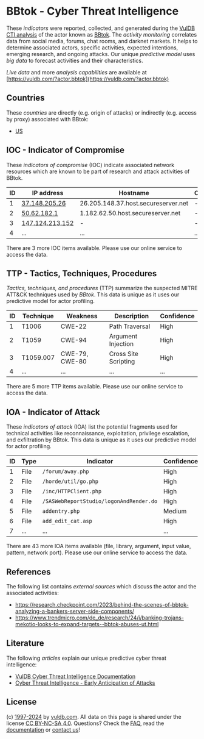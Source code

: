 # BBtok - Cyber Threat Intelligence

These _indicators_ were reported, collected, and generated during the [VulDB CTI analysis](https://vuldb.com/?kb.cti) of the actor known as [BBtok](https://vuldb.com/?actor.bbtok). The _activity monitoring_ correlates data from social media, forums, chat rooms, and darknet markets. It helps to determine associated actors, specific activities, expected intentions, emerging research, and ongoing attacks. Our unique _predictive model_ uses _big data_ to forecast activities and their characteristics.

_Live data_ and more _analysis capabilities_ are available at [https://vuldb.com/?actor.bbtok](https://vuldb.com/?actor.bbtok)

## Countries

These _countries_ are directly (e.g. origin of attacks) or indirectly (e.g. access by proxy) associated with BBtok:

* [US](https://vuldb.com/?country.us)

## IOC - Indicator of Compromise

These _indicators of compromise_ (IOC) indicate associated network resources which are known to be part of research and attack activities of BBtok.

ID | IP address | Hostname | Campaign | Confidence
-- | ---------- | -------- | -------- | ----------
1 | [37.148.205.26](https://vuldb.com/?ip.37.148.205.26) | 26.205.148.37.host.secureserver.net | - | High
2 | [50.62.182.1](https://vuldb.com/?ip.50.62.182.1) | 1.182.62.50.host.secureserver.net | - | High
3 | [147.124.213.152](https://vuldb.com/?ip.147.124.213.152) | - | - | High
4 | ... | ... | ... | ...

There are 3 more IOC items available. Please use our online service to access the data.

## TTP - Tactics, Techniques, Procedures

_Tactics, techniques, and procedures_ (TTP) summarize the suspected MITRE ATT&CK techniques used by _BBtok_. This data is unique as it uses our predictive model for actor profiling.

ID | Technique | Weakness | Description | Confidence
-- | --------- | -------- | ----------- | ----------
1 | T1006 | CWE-22 | Path Traversal | High
2 | T1059 | CWE-94 | Argument Injection | High
3 | T1059.007 | CWE-79, CWE-80 | Cross Site Scripting | High
4 | ... | ... | ... | ...

There are 5 more TTP items available. Please use our online service to access the data.

## IOA - Indicator of Attack

These _indicators of attack_ (IOA) list the potential fragments used for technical activities like reconnaissance, exploitation, privilege escalation, and exfiltration by BBtok. This data is unique as it uses our predictive model for actor profiling.

ID | Type | Indicator | Confidence
-- | ---- | --------- | ----------
1 | File | `/forum/away.php` | High
2 | File | `/horde/util/go.php` | High
3 | File | `/inc/HTTPClient.php` | High
4 | File | `/SASWebReportStudio/logonAndRender.do` | High
5 | File | `addentry.php` | Medium
6 | File | `add_edit_cat.asp` | High
7 | ... | ... | ...

There are 43 more IOA items available (file, library, argument, input value, pattern, network port). Please use our online service to access the data.

## References

The following list contains _external sources_ which discuss the actor and the associated activities:

* https://research.checkpoint.com/2023/behind-the-scenes-of-bbtok-analyzing-a-bankers-server-side-components/
* https://www.trendmicro.com/de_de/research/24/i/banking-trojans-mekotio-looks-to-expand-targets--bbtok-abuses-ut.html

## Literature

The following _articles_ explain our unique predictive cyber threat intelligence:

* [VulDB Cyber Threat Intelligence Documentation](https://vuldb.com/?kb.cti)
* [Cyber Threat Intelligence - Early Anticipation of Attacks](https://www.scip.ch/en/?labs.20201022)

## License

(c) [1997-2024](https://vuldb.com/?kb.changelog) by [vuldb.com](https://vuldb.com/?kb.about). All data on this page is shared under the license [CC BY-NC-SA 4.0](https://creativecommons.org/licenses/by-nc-sa/4.0/). Questions? Check the [FAQ](https://vuldb.com/?kb.faq), read the [documentation](https://vuldb.com/?kb) or [contact us](https://vuldb.com/?contact)!
